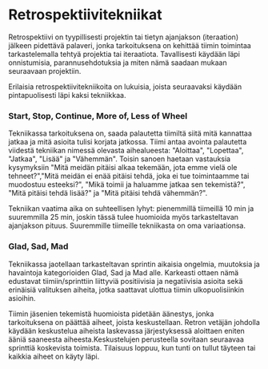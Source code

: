 # Retrospektiivitekniikat

Retrospektiivi on tyypillisesti projektin tai tietyn ajanjakson (iteraation) jälkeen pidettävä palaveri, jonka tarkoituksena on kehittää tiimin toimintaa tarkastelemalla tehtyä projektia tai iteraatiota. Tavallisesti käydään läpi onnistumisia, parannusehdotuksia ja miten nämä saadaan mukaan seuraavaan projektiin.

Erilaisia retrospektiivitekniikoita on lukuisia, joista seuraavaksi käydään pintapuolisesti läpi kaksi tekniikkaa.

### Start, Stop, Continue, More of, Less of Wheel

Tekniikassa tarkoituksena on, saada palautetta tiimiltä siitä mitä kannattaa jatkaa ja mitä asioita tulisi korjata jatkossa. Tiimi antaa avointa palautetta viidestä tekniikan nimessä olevasta aihealueesta: "Aloittaa", "Lopettaa", "Jatkaa", "Lisää" ja "Vähemmän". Toisin sanoen haetaan vastauksia kysymyksiin "Mitä meidän pitäisi alkaa tekemään, jota emme vielä ole tehneet?","Mitä meidän ei enää pitäisi tehdä, joka ei tue toimintaamme tai muodostuu esteeksi?", "Mikä toimii ja haluamme jatkaa sen tekemistä?", "Mitä pitäisi tehdä lisää?" ja "Mitä pitäisi tehdä vähemmän?".

Tekniikan vaatima aika on suhteellisen lyhyt: pienemmillä tiimeillä 10 min ja suuremmilla 25 min, joskin tässä tulee huomioida myös tarkasteltavan ajanjakson pituus. Suuremmille tiimeille tekniikasta on oma variaationsa.

### Glad, Sad, Mad

Tekniikassa jaotellaan tarkasteltavan sprintin aikaisia ongelmia, muutoksia ja havaintoja kategorioiden Glad, Sad ja Mad alle. Karkeasti ottaen nämä edustavat tiimiin/sprinttiin liittyviä positiivisia ja negatiivisia asioita sekä erinäisiä valituksen aiheita, jotka saattavat ulottua tiimin ulkopuolisiinkin asioihin.

Tiimin jäsenien tekemistä huomioista pidetään äänestys, jonka tarkoituksena on päättää aiheet, joista keskustellaan. Retron vetäjän johdolla käydään keskustelua aiheista laskevassa järjestyksessä aloittaen eniten ääniä saaneesta aiheesta.Keskustelujen perusteella sovitaan seuraavaa sprinttiä koskevista toimista. Tilaisuus loppuu, kun tunti on tullut täyteen tai kaikkia aiheet on käyty läpi.
